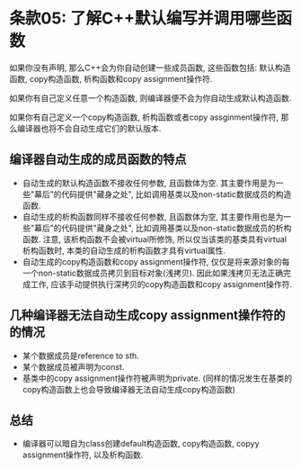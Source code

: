 # 条款05: 了解C++默认编写并调用哪些函数

如果你没有声明, 那么C++会为你自动创建一些成员函数, 这些函数包括: 默认构造函数, copy构造函数, 析构函数和copy assignment操作符.

如果你有自己定义任意一个构造函数, 则编译器便不会为你自动生成默认构造函数.

如果你有自己定义一个copy构造函数, 析构函数或者copy assginment操作符, 那么编译器也将不会自动生成它们的默认版本.

## 编译器自动生成的成员函数的特点

* 自动生成的默认构造函数不接收任何参数, 且函数体为空. 其主要作用是为一些"幕后"的代码提供"藏身之处", 比如调用基类以及non-static数据成员的构造函数.
* 自动生成的析构函数同样不接收任何参数, 且函数体为空, 其主要作用也是为一些"幕后"的代码提供"藏身之处", 比如调用基类以及non-static数据成员的析构函数. 注意, 该析构函数不会被virtual所修饰, 所以仅当该类的基类具有virtual析构函数时, 本类的自动生成的析构函数才具有virtual属性.
* 自动生成的copy构造函数和copy assignment操作符, 仅仅是将来源对象的每一个non-static数据成员拷贝到目标对象(浅拷贝). 因此如果浅拷贝无法正确完成工作, 应该手动提供执行深拷贝的copy构造函数和copy assignment操作符.

## 几种编译器无法自动生成copy assignment操作符的的情况

* 某个数据成员是reference to sth.
* 某个数据成员被声明为const.
* 基类中的copy assignment操作符被声明为private. (同样的情况发生在基类的copy构造函数上也会导致编译器无法自动生成copy构造函数)

## 总结

* 编译器可以暗自为class创建default构造函数, copy构造函数, copyy assignment操作符, 以及析构函数.